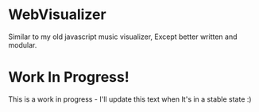 # WebVisualizer
Similar to my old javascript music visualizer, Except better written and modular.


# Work In Progress!
This is a work in progress - I'll update this text when It's in a stable state :)